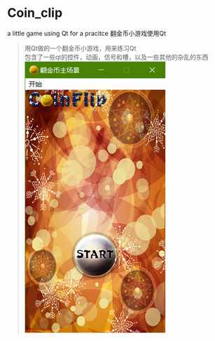 # Coin_clip
a little game using Qt for a pracitce 翻金币小游戏使用Qt
> 用Qt做的一个翻金币小游戏，用来练习Qt   
包含了一些qt的控件，动画，信号和槽，以及一些其他的杂乱的东西     
![img](./res/res.png)
